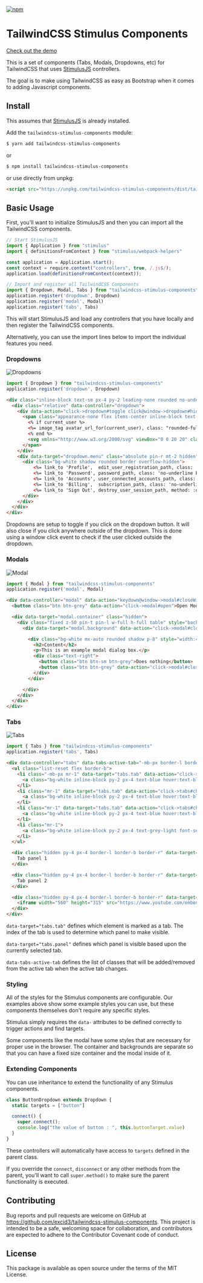 [![npm](https://img.shields.io/npm/v/tailwindcss-stimulus-components.svg)](https://www.npmjs.com/package/tailwindcss-stimulus-components)

# TailwindCSS Stimulus Components

[Check out the demo](https://jsfiddle.net/excid3/f5x6arz4/18/)

This is a set of components (Tabs, Modals, Dropdowns, etc) for TailwindCSS that uses [StimulusJS](https://stimulusjs.org) controllers.

The goal is to make using TailwindCSS as easy as Bootstrap when it comes
to adding Javascript components.

## Install

This assumes that [StimulusJS](https://stimulusjs.org) is already installed.

Add the `tailwindcss-stimulus-components` module:

```bash
$ yarn add tailwindcss-stimulus-components
```

or

```bash
$ npm install tailwindcss-stimulus-components
```

or use directly from unpkg:

```html
<script src="https://unpkg.com/tailwindcss-stimulus-components/dist/tailwindcss-stimulus-components.js"></script>
```

## Basic Usage

First, you'll want to initialize StimulusJS and then you can import all the TailwindCSS components.

```javascript
// Start StimulusJS
import { Application } from "stimulus"
import { definitionsFromContext } from "stimulus/webpack-helpers"

const application = Application.start();
const context = require.context("controllers", true, /.js$/);
application.load(definitionsFromContext(context));

// Import and register all TailwindCSS Components
import { Dropdown, Modal, Tabs } from "tailwindcss-stimulus-components"
application.register('dropdown', Dropdown)
application.register('modal', Modal)
application.register('tabs', Tabs)
```

This will start StimulusJS and load any controllers that you have
locally and then register the TailwindCSS components.

Alternatively, you can use the import lines below to import the 
individual features you need.

### Dropdowns

![Dropdowns](https://d3vv6lp55qjaqc.cloudfront.net/items/3X1m1v1w2g1M3P0F2p2C/Screen%20Shot%202018-12-07%20at%201.23.52%20PM.png?X-CloudApp-Visitor-Id=bcd17e7039e393c836f30de901088b96&v=4c0ae15f)

```javascript
import { Dropdown } from "tailwindcss-stimulus-components"
application.register('dropdown', Dropdown)
```

```html
<div class="inline-block text-sm px-4 py-2 leading-none rounded no-underline text-grey hover:text-grey-darker hover:bg-white mt-4 lg:mt-0">
  <div class="relative" data-controller="dropdown">
    <div data-action="click->dropdown#toggle click@window->dropdown#hide" role="button" class="inline-block select-none">
      <span class="appearance-none flex items-center inline-block text-grey-dark">
        <% if current_user %>
        <%= image_tag avatar_url_for(current_user), class: "rounded-full h-8 w-8 align-middle" %>
        <% end %>
        <svg xmlns="http://www.w3.org/2000/svg" viewBox="0 0 20 20" class="h-4 w-4"><path d="M9.293 12.95l.707.707L15.657 8l-1.414-1.414L10 10.828 5.757 6.586 4.343 8z"></path></svg>
      </span>
    </div>
    <div data-target="dropdown.menu" class="absolute pin-r mt-2 hidden">
      <div class="bg-white shadow rounded border overflow-hidden">
          <%= link_to 'Profile',  edit_user_registration_path, class: 'no-underline block pl-8 py-3 text-grey-darkest bg-white hover:bg-grey-lighter whitespace-no-wrap' %>
          <%= link_to 'Password', password_path, class: 'no-underline block px-8 py-3 text-grey-darkest bg-white  hover:bg-grey-lighter whitespace-no-wrap' %>
          <%= link_to 'Accounts', user_connected_accounts_path, class: 'no-underline block px-8 py-3 text-grey-darkest bg-white  hover:bg-grey-lighter whitespace-no-wrap' %>
          <%= link_to 'Billing',  subscription_path, class: 'no-underline block px-8 py-3 text-grey-darkest bg-white  hover:bg-grey-lighter whitespace-no-wrap' %>
          <%= link_to 'Sign Out', destroy_user_session_path, method: :delete, class: 'no-underline block px-8 py-3 border-t text-grey-darkest bg-white  hover:bg-grey-lighter whitespace-no-wrap' %>
      </div>
    </div>
  </div>
</div>
```

Dropdowns are setup to toggle if you click on the dropdown button. It
will also close if you click anywhere outside of the dropdown. This is
done using a window click event to check if the user clicked outside the
dropdown.

### Modals

![Modal](https://d3vv6lp55qjaqc.cloudfront.net/items/3V2t3f0K0B1J3B2t0k0u/Screen%20Shot%202018-12-07%20at%201.01.22%20PM.png?X-CloudApp-Visitor-Id=bcd17e7039e393c836f30de901088b96&v=fa2ab240)

```javascript
import { Modal } from "tailwindcss-stimulus-components"
application.register('modal', Modal)
```

```html
<div data-controller="modal" data-action="keydown@window->modal#closeWithKeyboard">
  <button class="btn btn-grey" data-action="click->modal#open">Open Modal</button>

  <div data-target="modal.container" class="hidden">
    <div class="fixed z-50 pin-t pin-l w-full h-full table" style="background-color: rgba(0, 0, 0, .5);">
      <div data-target="modal.background" data-action="click->modal#closeBackground" class="table-cell align-middle">

        <div class="bg-white mx-auto rounded shadow p-8" style="width:480px">
          <h2>Content</h2>
          <p>This is an example modal dialog box.</p>
          <div class="text-right">
            <button class="btn btn-sm btn-grey">Does nothing</button>
            <button class="btn btn-grey" data-action="click->modal#close">Close</button>
          </div>
        </div>

      </div>
    </div>
  </div>
</div>
```

### Tabs

![Tabs](https://d3vv6lp55qjaqc.cloudfront.net/items/440B1H1P2Y1r3C3r1h0R/Screen%20Shot%202018-12-07%20at%201.24.31%20PM.png?X-CloudApp-Visitor-Id=bcd17e7039e393c836f30de901088b96&v=84e44dbd)

```javascript
import { Tabs } from "tailwindcss-stimulus-components"
application.register('tabs', Tabs)
```

```html
<div data-controller="tabs" data-tabs-active-tab="-mb-px border-l border-t border-r rounded-t">
  <ul class="list-reset flex border-b">
    <li class="-mb-px mr-1" data-target="tabs.tab" data-action="click->tabs#change">
      <a class="bg-white inline-block py-2 px-4 text-blue hover:text-blue-darker font-semibold no-underline" href="#">Active</a>
    </li>
    <li class="mr-1" data-target="tabs.tab" data-action="click->tabs#change">
      <a class="bg-white inline-block py-2 px-4 text-blue hover:text-blue-darker font-semibold no-underline" href="#">Tab</a>
    </li>
    <li class="mr-1" data-target="tabs.tab" data-action="click->tabs#change">
      <a class="bg-white inline-block py-2 px-4 text-blue hover:text-blue-darker font-semibold no-underline" href="#">Tab</a>
    </li>
    <li class="mr-1">
      <a class="bg-white inline-block py-2 px-4 text-grey-light font-semibold no-underline" href="#">Tab</a>
    </li>
  </ul>

  <div class="hidden py-4 px-4 border-l border-b border-r" data-target="tabs.panel">
    Tab panel 1
  </div>

  <div class="hidden py-4 px-4 border-l border-b border-r" data-target="tabs.panel">
    Tab panel 2
  </div>

  <div class="hidden py-4 px-4 border-l border-b border-r" data-target="tabs.panel">
    <iframe width="560" height="315" src="https://www.youtube.com/embed/y3niFzo5VLI" frameborder="0" allow="autoplay; encrypted-media" allowfullscreen></iframe>
  </div>
</div>
```

`data-target="tabs.tab"` defines which element is marked as a tab. The
index of the tab is used to determine which panel to make visible.

`data-target="tabs.panel"` defines which panel is visible based upon the
currently selected tab.

`data-tabs-active-tab` defines the list of classes that will be
added/removed from the active tab when the active tab changes.

### Styling

All of the styles for the Stimulus components are configurable. Our
examples above show some example styles you can use, but these
components themselves don't require any specific styles.

Stimulus simply requires the `data-` attributes to be defined correctly
to trigger actions and find targets.

Some components like the modal have some styles that are necessary for
proper use in the browser. The container and backgrounds are separate so
that you can have a fixed size container and the modal inside of it.

### Extending Components

You can use inheritance to extend the functionality of any Stimulus components.

```js
class ButtonDropdown extends Dropdown {
  static targets = ["button"]

  connect() {
    super.connect();
    console.log("the value of button : ", this.buttonTarget.value)
  }
}
```

These controllers will automatically have access to `targets` defined in the parent class.

If you override the `connect`, `disconnect` or any other methods from the parent, you'll want to call `super.method()` to make sure the parent functionality is executed.

## Contributing

Bug reports and pull requests are welcome on GitHub at <https://github.com/excid3/tailwindcss-stimulus-components>.  This project is intended to be a safe, welcoming space for  collaboration, and contributors are expected to adhere to the  Contributor Covenant code of conduct.

## License

This package is available as open source under the terms of the MIT License.
